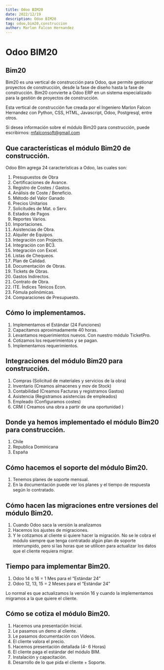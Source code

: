 ```yaml
---
title: Odoo BIM20
date: 2022/12/19
description: Odoo BIM20
tag: odoo,bim20,construccion
author: Marlon Falcon Hernandez
---
```


# Odoo BIM20

## Bim20
Bim20 es una vertical de construcción para Odoo, que permite gestionar proyectos de construcción, desde la fase de diseño hasta la fase de construcción. Bim20 convierte a Odoo ERP en un sistema especializado para la gestión de proyectos de construcción.

Esta vertical de construcción fue creada por el Ingeniero Marlon Falcon Hernandez con Python, CSS, HTML, Javascript, Odoo, Postgresql, entre otros.

Si desea información sobre el módulo Bim20 para construcción, puede escribirnos: mfalconsoft@gmail.com

## Que características el módulo Bim20 de construcción.
Odoo BIm agrega 24 características a Odoo, las cuales son:
1. Presupuestos de Obra
2. Certificaciones de Avance.
3. Registro de Costes / Gastos.
4. Análisis de Coste / Beneficio.
5. Método del Valor Ganado
6. Precios Unitarios
7. Solicitudes de Mat. o Serv.
8. Estados de Pagos
9. Reportes Varios.
10. Importaciones.
11. Asistencias de Obra.
12. Alquiler de Equipos.
13. Integración con Projects.
14. Integración con BC3.
15. Integración con Excel.
16. Listas de Chequeos.
17. Plan de Calidad.
18. Documentación de Obras.
19. Tickets de Obras.
20. Gastos Indirectos.
21. Contrato de Obra.
22. ITE. Índices Ténicos Econ.
23. Fómula polinómicas.
24. Comparaciones de Presupuesto.

## Cómo lo implementamos.
1. Implementamos el Estándar   (24 Funciones)
2. Capacitamos aproximadamente 40 horas.
3. Levantamos requerimientos nuevos. Con nuestro módulo TicketPro.
4. Cotizamos los requerimientos y se pagan.
5. Implementamos requerimientos.


## Integraciones del módulo Bim20 para construcción.
1. Compras (Solicitud de materiales y servicios de la obra)
2. Inventario (Creamos almacenes y mov de Stock)
3. Contabilidad (Creamos Facturas y registramos Gastos)
4. Asistencia (Registramos asistencias de empleados)
5. Empleado (Configuramos costes)
6. CRM ( Creamos una obra a partir de una oportunidad )

## Donde ya hemos implementado el módulo Bim20 para construcción.
1. Chile
2. Republica Dominicana
3. España

## Cómo hacemos el soporte del módulo Bim20.
1. Tenemos planes de soporte mensual.
2. En la documentación puede ver los planes y el tiempo de respuesta según lo contratado.

## Cómo hacen las migraciones entre versiones del módulo Bim20.
1. Cuando Odoo saca la versión la analizamos
2. Hacemos los ajustes de migraciones.
3. Y le cotizamos al cliente si quiere hacer la migración. No se le cobra el módulo siempre que tenga contratado algún plan de soporte interrumpido,  pero si las horas que se utilicen para actualizar los datos que el cliente requiera migrar.

## Tiempo para implementar Bim20.
1. Odoo 14 o 16 = 1 Mes para el “Estándar 24”
2. Odoo 12, 13, 15 = 2 Meses para el “Estándar 24”

Lo normal es que actualizamos la versión 16 y cuando la implementamos migramos a la que quiere el cliente.

## Cómo se cotiza el módulo Bim20.
1. Hacemos una presentación Inicial.
2. Le pasamos un demo al cliente.
3. Le pasamos documentación con Videos.
4. El cliente valora el precio.
5. Hacemos presentación detallada (4- 6 Horas)
6. El cliente paga el estándar del módulo BIM.
7. Instalación y capacitación.
8. Desarrollo de lo que pida el cliente +  Soporte.

